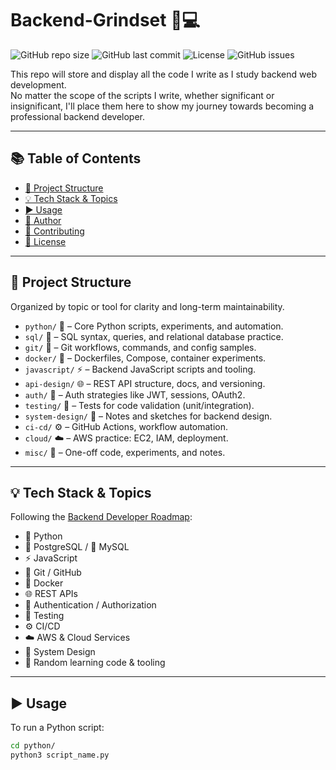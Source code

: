 
# Backend-Grindset 🧠💻

![GitHub repo size](https://img.shields.io/github/repo-size/ventura-chrstian/Backend-Grindset)
![GitHub last commit](https://img.shields.io/github/last-commit/ventura-chrstian/Backend-Grindset)
![License](https://img.shields.io/github/license/ventura-chrstian/Backend-Grindset)
![GitHub issues](https://img.shields.io/github/issues/ventura-chrstian/Backend-Grindset)

This repo will store and display all the code I write as I study backend web development.<br> No matter the scope of the scripts I write, whether significant or insignificant, I'll place them here to show my journey towards becoming a professional backend developer.

---

## 📚 Table of Contents

- [📁 Project Structure](#-project-structure)
- [💡 Tech Stack & Topics](#-tech-stack--topics)
- [▶️ Usage](#-usage)
- [👤 Author](#-author)
- [🤝 Contributing](#-contributing)
- [📄 License](#-license)

---

## 📁 Project Structure

Organized by topic or tool for clarity and long-term maintainability.

- `python/` 🐍 – Core Python scripts, experiments, and automation.
- `sql/` 🐘 – SQL syntax, queries, and relational database practice.
- `git/` 🧰 – Git workflows, commands, and config samples.
- `docker/` 🐳 – Dockerfiles, Compose, container experiments.
- `javascript/` ⚡ – Backend JavaScript scripts and tooling.
- `api-design/` 🌐 – REST API structure, docs, and versioning.
- `auth/` 🔐 – Auth strategies like JWT, sessions, OAuth2.
- `testing/` 🧪 – Tests for code validation (unit/integration).
- `system-design/` 🧠 – Notes and sketches for backend design.
- `ci-cd/` ⚙️ – GitHub Actions, workflow automation.
- `cloud/` ☁️ – AWS practice: EC2, IAM, deployment.
- `misc/` 📎 – One-off code, experiments, and notes.

---

## 💡 Tech Stack & Topics

Following the [Backend Developer Roadmap](https://roadmap.sh/backend):

- 🐍 Python
- 🐘 PostgreSQL / 🐬 MySQL
- ⚡ JavaScript
- 🧰 Git / GitHub
- 🐳 Docker
- 🌐 REST APIs
- 🔐 Authentication / Authorization
- 🧪 Testing
- ⚙️ CI/CD
- ☁️ AWS & Cloud Services
- 🧠 System Design
- 📎 Random learning code & tooling

---

## ▶️ Usage

To run a Python script:

```bash
cd python/
python3 script_name.py

